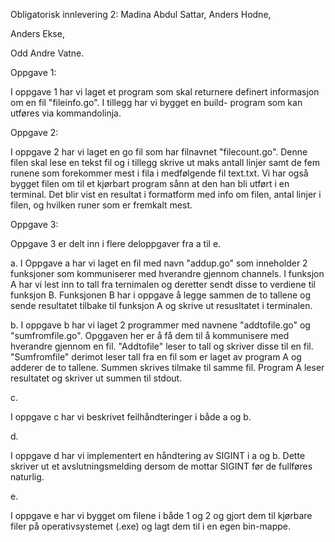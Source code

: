 Obligatorisk innlevering 2:
Madina Abdul Sattar,
Anders Hodne,

Anders Ekse,

Odd Andre Vatne.


Oppgave 1:

I oppgave 1 har vi laget et program som skal returnere definert informasjon om en fil "fileinfo.go". I tillegg har vi
bygget en build- program som kan utføres via kommandolinja.

Oppgave 2:

I oppgave 2 har vi laget en go fil som har filnavnet "filecount.go". Denne filen skal lese en tekst fil og i tillegg
skrive ut maks antall linjer samt de fem runene som forekommer mest i fila i medfølgende fil text.txt. Vi har også bygget
filen om til et kjørbart program sånn at den han bli utført i en terminal. Det blir vist en resultat i formatform med info om
filen, antal linjer i filen, og hvilken runer som er fremkalt mest.

Oppgave 3:

Oppgave 3 er delt inn i flere deloppgaver fra a til e.

a.
I Oppgave a har vi laget en fil med navn "addup.go" som inneholder 2 funksjoner som kommuniserer med hverandre gjennom channels.
I funksjon A har vi lest inn to tall fra ternimalen og deretter sendt disse to verdiene til funksjon B. Funksjonen B har i oppgave å legge
sammen de to tallene og sende resultatet tilbake til funksjon A og skrive ut resusltatet i terminalen.

b.
I oppgave b har vi laget 2 programmer med navnene "addtofile.go" og "sumfromfile.go". Opggaven her er å få dem til å kommunisere med hverandre
gjennom en fil. "Addtofile" leser to tall og skriver disse til en fil. "Sumfromfile" derimot leser tall fra en fil som er laget av program A
og adderer de to tallene. Summen skrives tilmake til samme fil. Program A leser resultatet og skriver ut summen til stdout.

c.

I oppgave c har vi beskrivet feilhåndteringer i både a og b.

d.

I oppgave d har vi implementert en håndtering av SIGINT i a og b. Dette skriver ut et avslutningsmelding
dersom de mottar SIGINT før de fullføres naturlig.

e.

I oppgave e har vi bygget om filene i både 1 og 2 og gjort dem til kjørbare  filer på operativsystemet (.exe)
og lagt dem til i en egen bin-mappe.
